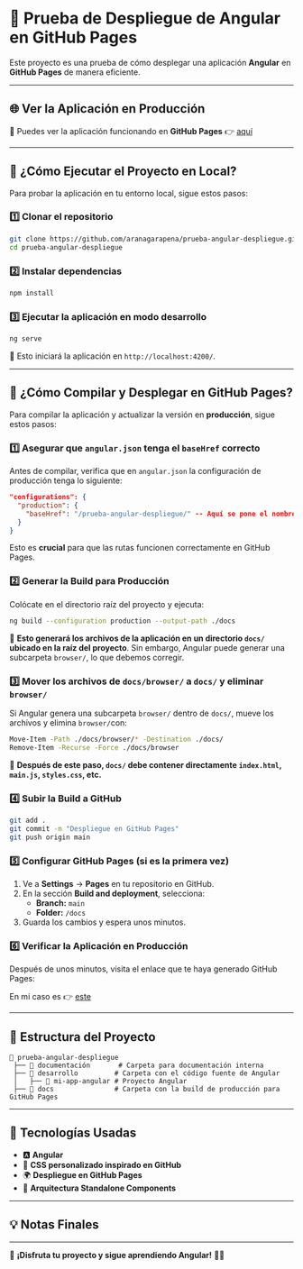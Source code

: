 # 🚀 Prueba de Despliegue de Angular en GitHub Pages

Este proyecto es una prueba de cómo desplegar una aplicación **Angular** en **GitHub Pages** de manera eficiente.

---

## 🌐 Ver la Aplicación en Producción

📌 Puedes ver la aplicación funcionando en **GitHub Pages** 👉 [aquí](https://aranagarapena.github.io/prueba-angular-despliegue/#/)  

---

## 📌 ¿Cómo Ejecutar el Proyecto en Local?

Para probar la aplicación en tu entorno local, sigue estos pasos:

### 1️⃣ Clonar el repositorio

```sh
git clone https://github.com/aranagarapena/prueba-angular-despliegue.git
cd prueba-angular-despliegue
```

### 2️⃣ Instalar dependencias

```sh
npm install
```

### 3️⃣ Ejecutar la aplicación en modo desarrollo

```sh
ng serve
```

📌 Esto iniciará la aplicación en `http://localhost:4200/`.

---

## 🚀 ¿Cómo Compilar y Desplegar en GitHub Pages?

Para compilar la aplicación y actualizar la versión en **producción**, sigue estos pasos:

### 1️⃣ Asegurar que `angular.json` tenga el `baseHref` correcto

Antes de compilar, verifica que en `angular.json` la configuración de producción tenga lo siguiente:

```json
"configurations": {
  "production": {
    "baseHref": "/prueba-angular-despliegue/" -- Aquí se pone el nombre de tu repositorio en mi caso es el que vez
  }
}
```

Esto es **crucial** para que las rutas funcionen correctamente en GitHub Pages.

### 2️⃣ Generar la Build para Producción

Colócate en el directorio raíz del proyecto y ejecuta:

```sh
ng build --configuration production --output-path ./docs
```

📌 **Esto generará los archivos de la aplicación en un directorio `docs/` ubicado en la raíz del proyecto**. Sin embargo, Angular puede generar una subcarpeta `browser/`, lo que debemos corregir.

### 3️⃣ Mover los archivos de `docs/browser/` a `docs/` y eliminar `browser/`

Si Angular genera una subcarpeta `browser/` dentro de `docs/`, mueve los archivos y elimina `browser/`con:

```sh
Move-Item -Path ./docs/browser/* -Destination ./docs/
Remove-Item -Recurse -Force ./docs/browser
```

📌 **Después de este paso, `docs/` debe contener directamente `index.html`, `main.js`, `styles.css`, etc.**

### 4️⃣ Subir la Build a GitHub

```sh
git add .
git commit -m "Despliegue en GitHub Pages"
git push origin main
```

### 5️⃣ Configurar GitHub Pages (si es la primera vez)

1. Ve a **Settings** → **Pages** en tu repositorio en GitHub.
2. En la sección **Build and deployment**, selecciona:
   - **Branch:** `main`
   - **Folder:** `/docs`
3. Guarda los cambios y espera unos minutos.

### 6️⃣ Verificar la Aplicación en Producción

Después de unos minutos, visita el enlace que te haya generado GitHub Pages:

En mi caso es 👉 [este](https://aranagarapena.github.io/prueba-angular-despliegue/#/)

---

## 🎯 Estructura del Proyecto

```
📂 prueba-angular-despliegue
 ├── 📂 documentación       # Carpeta para documentación interna
 ├── 📂 desarrollo         # Carpeta con el código fuente de Angular
 │   ├── 📂 mi-app-angular # Proyecto Angular
 ├── 📂 docs               # Carpeta con la build de producción para GitHub Pages
```

---

## 🚀 Tecnologías Usadas

- 🅰️ **Angular**
- 🎨 **CSS personalizado inspirado en GitHub**
- 🌍 **Despliegue en GitHub Pages**
- 🚀 **Arquitectura Standalone Components**

---

## 💡 Notas Finales


---

📌 **¡Disfruta tu proyecto y sigue aprendiendo Angular!** 🚀✨
